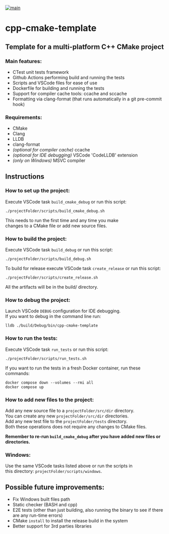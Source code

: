 [![main](https://github.com/mortinger91/cpp-cmake-template/actions/workflows/main.yml/badge.svg?branch=master)](https://github.com/mortinger91/cpp-cmake-template/actions/workflows/main.yml)

# cpp-cmake-template

## Template for a multi-platform C++ CMake project

### Main features:
- CTest unit tests framework
- Github Actions performing build and running the tests
- Scripts and VSCode files for ease of use
- Dockerfile for building and running the tests
- Support for compiler cache tools: ccache and sccache
- Formatting via clang-format (that runs automatically in a git pre-commit hook)

### Requirements:
- CMake
- Clang
- LLDB
- clang-format
- *(optional for compiler cache)* ccache
- *(optional for IDE debugging)* VSCode 'CodeLLDB' extension
- *(only on Windows)* MSVC compiler 

## Instructions

### How to set up the project:
Execute VSCode task `build_cmake_debug` or run this script:
    
    ./projectFolder/scripts/build_cmake_debug.sh

This needs to run the first time and any time you make  
changes to a CMake file or add new source files.

### How to build the project:
Execute VSCode task `build_debug` or run this script:
    
    ./projectFolder/scripts/build_debug.sh

To build for release execute VSCode task `create_release` or run this script:

    ./projectFolder/scripts/create_release.sh

All the artifacts will be in the build/ directory.

### How to debug the project:
Launch VSCode `DEBUG` configuration for IDE debugging.  
If you want to debug in the command line run:

    lldb ./build/Debug/bin/cpp-cmake-template

### How to run the tests:
Execute VSCode task `run_tests` or run this script:
    
    ./projectFolder/scripts/run_tests.sh

If you want to run the tests in a fresh Docker container, run these commands:

    docker compose down --volumes --rmi all
    docker compose up

### How to add new files to the project:
Add any new source file to a `projectFolder/src/dir` directory.  
You can create any new `projectFolder/src/dir` directories.  
Add any new test file to the `projectFolder/tests` directory.  
Both these operations does not require any changes to CMake files.  

__Remember to re-run `build_cmake_debug` after you have added new files or directories.__

### Windows:
Use the same VSCode tasks listed above or run the scripts in  
this directory: `projectFolder/scripts/windows`.

## Possible future improvements:

- Fix Windows built files path
- Static checker (BASH and cpp)
- E2E tests (other than just building, also running the binary to see if there are any run-time errors)
- CMake `install` to install the release build in the system
- Better support for 3rd parties libraries
